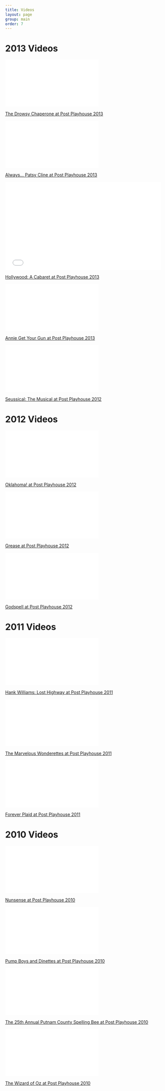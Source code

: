 ```yaml
---
title: Videos
layout: page
group: main
order: 7
---
```


# 2013 Videos

<div class="video">
  <iframe src="//player.vimeo.com/video/http://vimeo.com/http://vimeo.com/117655045?color=c9ff23&amp;title=0&amp;byline=0&amp;portrait=0" frameborder="0" webkitallowfullscreen mozallowfullscreen allowfullscreen></iframe>
  <p><a href="http://vimeo.com/http://vimeo.com/http://vimeo.com/117655045">The Drowsy Chaperone at Post Playhouse 2013</a></p>
</div>

<div class="video">
  <iframe src="//player.vimeo.com/video/http://vimeo.com/117637374?color=c9ff23&amp;title=0&amp;byline=0&amp;portrait=0" frameborder="0" webkitallowfullscreen mozallowfullscreen allowfullscreen></iframe> 
  <p><a href="http://vimeo.com/http://vimeo.com/117637374">Always... Patsy Cline at Post Playhouse 2013</a></p>
</div>

<div class="video">
  <iframe src="//player.vimeo.com/video/117637377?color=c9ff23&amp;title=0&amp;byline=0&amp;portrait=0" width="500" height="281" frameborder="0" webkitallowfullscreen mozallowfullscreen allowfullscreen></iframe> 
  <p><a href="http://vimeo.com/117637377">Hollywood: A Cabaret at Post Playhouse 2013</a></p>
</div>

<div class="video"><iframe src="//player.vimeo.com/video/http://vimeo.com/http://vimeo.com/117637375?color=c9ff23&amp;title=0&amp;byline=0&amp;portrait=0" frameborder="0" webkitallowfullscreen mozallowfullscreen allowfullscreen></iframe> <p><a href="http://vimeo.com/http://vimeo.com/http://vimeo.com/117637375">Annie Get Your Gun at Post Playhouse 2013</a></p></div>

<div class="video">
  <iframe src="//player.vimeo.com/video/http://vimeo.com/http://vimeo.com/117655042?color=c9ff23&amp;title=0&amp;byline=0&amp;portrait=0" frameborder="0" webkitallowfullscreen mozallowfullscreen allowfullscreen></iframe> 
  <p><a href="http://vimeo.com/http://vimeo.com/http://vimeo.com/117655042">Seussical: The Musical at Post Playhouse 2012</a></p>
</div>



# 2012 Videos

<div class="video">
  <iframe src="//player.vimeo.com/video/http://vimeo.com/http://vimeo.com/117655040?color=c9ff23&amp;title=0&amp;byline=0&amp;portrait=0" frameborder="0" webkitallowfullscreen mozallowfullscreen allowfullscreen></iframe> 
  <p><a href="http://vimeo.com/http://vimeo.com/http://vimeo.com/117655040">Oklahoma! at Post Playhouse 2012</a></p>
</div>

<div class="video">
  <iframe src="//player.vimeo.com/video/117637869?color=c9ff23&amp;title=0&amp;byline=0&amp;portrait=0" frameborder="0" webkitallowfullscreen mozallowfullscreen allowfullscreen></iframe> 
  <p><a href="http://vimeo.com/117637869">Grease at Post Playhouse 2012</a></p>
</div>

<div class="video">
  <iframe src="//player.vimeo.com/video/117637855?color=c9ff23&amp;title=0&amp;byline=0&amp;portrait=0" frameborder="0" webkitallowfullscreen mozallowfullscreen allowfullscreen></iframe> 
  <p><a href="http://vimeo.com/117637855">Godspell at Post Playhouse 2012</a></p>
</div>


# 2011 Videos

<div class="video">
  <iframe src="//player.vimeo.com/video/http://vimeo.com/117637857?color=c9ff23&amp;title=0&amp;byline=0&amp;portrait=0" frameborder="0" webkitallowfullscreen mozallowfullscreen allowfullscreen></iframe> 
  <p><a href="http://vimeo.com/http://vimeo.com/117637857">Hank Williams: Lost Highway at Post Playhouse 2011</a></p>
</div>

<div class="video">
  <iframe src="//player.vimeo.com/video/117637861?color=c9ff23&amp;title=0&amp;byline=0&amp;portrait=0" frameborder="0" webkitallowfullscreen mozallowfullscreen allowfullscreen></iframe> 
  <p><a href="http://vimeo.com/117637861">The Marvelous Wonderettes at Post Playhouse 2011</a></p>
</div>

<div class="video">
  <iframe src="//player.vimeo.com/video/117637378?color=c9ff23&amp;title=0&amp;byline=0&amp;portrait=0" frameborder="0" webkitallowfullscreen mozallowfullscreen allowfullscreen></iframe> 
  <p><a href="http://vimeo.com/117637378">Forever Plaid at Post Playhouse 2011</a></p>
</div>

# 2010 Videos

<div class="video">
  <iframe src="//player.vimeo.com/video/http://vimeo.com/117637860?color=c9ff23&amp;title=0&amp;byline=0&amp;portrait=0" frameborder="0" webkitallowfullscreen mozallowfullscreen allowfullscreen></iframe> 
  <p><a href="http://vimeo.com/http://vimeo.com/117637860">Nunsense at Post Playhouse 2010</a></p>
</div>

<div class="video">
  <iframe src="//player.vimeo.com/video/http://vimeo.com/http://vimeo.com/117655041?color=c9ff23&amp;title=0&amp;byline=0&amp;portrait=0" frameborder="0" webkitallowfullscreen mozallowfullscreen allowfullscreen></iframe> 
  <p><a href="http://vimeo.com/http://vimeo.com/http://vimeo.com/117655041">Pump Boys and Dinettes at Post Playhouse 2010</a></p>
</div>

<div class="video">
  <iframe src="//player.vimeo.com/video/http://vimeo.com/http://vimeo.com/117655043?color=c9ff23&amp;title=0&amp;byline=0&amp;portrait=0" frameborder="0" webkitallowfullscreen mozallowfullscreen allowfullscreen></iframe> 
  <p><a href="http://vimeo.com/http://vimeo.com/http://vimeo.com/117655043">The 25th Annual Putnam County Spelling Bee at Post Playhouse 2010</a></p>
</div>

<div class="video">
  <iframe src="//player.vimeo.com/video/http://vimeo.com/http://vimeo.com/12345678?color=c9ff23&amp;title=0&amp;byline=0&amp;portrait=0" frameborder="0" webkitallowfullscreen mozallowfullscreen allowfullscreen></iframe> 
  <p><a href="http://vimeo.com/http://vimeo.com/http://vimeo.com/12345678">The Wizard of Oz at Post Playhouse 2010</a></p>
</div>



